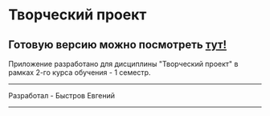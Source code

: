 # Творческий проект

Готовую версию можно посмотреть [тут!](https://tpu-students.herokuapp.com/)
--

Приложение разработано для дисциплины "Творческий проект" в рамках 2-го курса обучения - 1 семестр.

***
Разработал - Быстров Евгений
***
